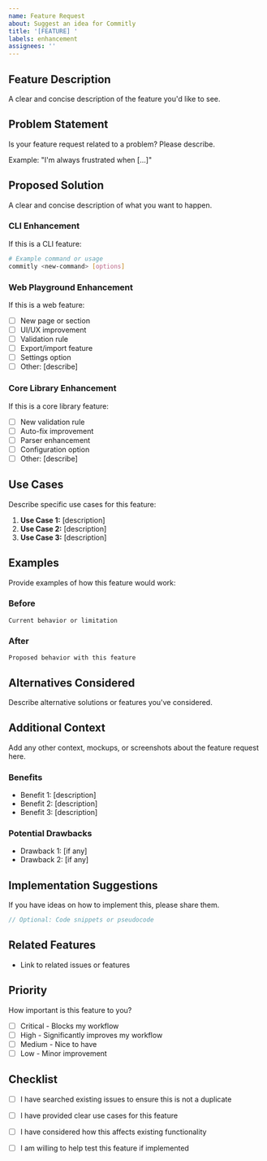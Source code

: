 ```yaml
---
name: Feature Request
about: Suggest an idea for Commitly
title: '[FEATURE] '
labels: enhancement
assignees: ''
---
```


## Feature Description

A clear and concise description of the feature you'd like to see.

## Problem Statement

Is your feature request related to a problem? Please describe.

Example: "I'm always frustrated when [...]"

## Proposed Solution

A clear and concise description of what you want to happen.

### CLI Enhancement

If this is a CLI feature:

```bash
# Example command or usage
commitly <new-command> [options]
```

### Web Playground Enhancement

If this is a web feature:

- [ ] New page or section
- [ ] UI/UX improvement
- [ ] Validation rule
- [ ] Export/import feature
- [ ] Settings option
- [ ] Other: [describe]

### Core Library Enhancement

If this is a core library feature:

- [ ] New validation rule
- [ ] Auto-fix improvement
- [ ] Parser enhancement
- [ ] Configuration option
- [ ] Other: [describe]

## Use Cases

Describe specific use cases for this feature:

1. **Use Case 1:** [description]
2. **Use Case 2:** [description]
3. **Use Case 3:** [description]

## Examples

Provide examples of how this feature would work:

### Before

```
Current behavior or limitation
```

### After

```
Proposed behavior with this feature
```

## Alternatives Considered

Describe alternative solutions or features you've considered.

## Additional Context

Add any other context, mockups, or screenshots about the feature request here.

### Benefits

- Benefit 1: [description]
- Benefit 2: [description]
- Benefit 3: [description]

### Potential Drawbacks

- Drawback 1: [if any]
- Drawback 2: [if any]

## Implementation Suggestions

If you have ideas on how to implement this, please share them.

```typescript
// Optional: Code snippets or pseudocode
```

## Related Features

- Link to related issues or features

## Priority

How important is this feature to you?

- [ ] Critical - Blocks my workflow
- [ ] High - Significantly improves my workflow
- [ ] Medium - Nice to have
- [ ] Low - Minor improvement

## Checklist

- [ ] I have searched existing issues to ensure this is not a duplicate
- [ ] I have provided clear use cases for this feature
- [ ] I have considered how this affects existing functionality
- [ ] I am willing to help test this feature if implemented

